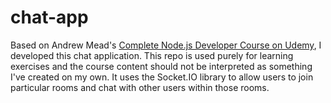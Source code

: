 # chat-app

Based on Andrew Mead's [Complete Node.js Developer Course on Udemy](https://www.udemy.com/course/the-complete-nodejs-developer-course-2/), I developed this chat application.
This repo is used purely for learning exercises and the course content should not be interpreted as something I've created on my own.
It uses the Socket.IO library to allow users to join particular rooms and chat with other users within those rooms.
